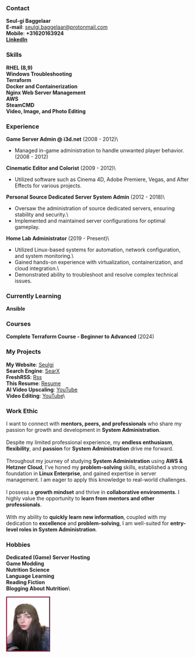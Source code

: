 <div class="container">

<div class="content" markdown="1">

### Contact
**Seul-gi Baggelaar**\
**E-mail**: seulgi.baggelaar@protonmail.com\
**Mobile**: **+31620163924**\
[**LinkedIn**](https://www.linkedin.com/in/seul-gi-baggelaar-4b397a290/)

### Skills
**RHEL (8,9)**\
**Windows Troubleshooting**\
**Terraform**\
**Docker and Containerization**\
**Nginx Web Server Management**\
**AWS**\
**SteamCMD**\
**Video, Image, and Photo Editing**

### Experience


**Game Server Admin @ i3d.net** (2008 - 2012)\
- Managed in-game administration to handle unwanted player behavior. (2008 - 2012)

**Cinematic Editor and Colorist** (2009 - 2012)\
- Utilized software such as Cinema 4D, Adobe Premiere, Vegas, and After Effects for various projects.

**Personal Source Dedicated Server System Admin** (2012 - 2018)\
- Oversaw the administration of source dedicated servers, ensuring stability and security.\
- Implemented and maintained server configurations for optimal gameplay.

**Home Lab Administrator** (2019 - Present)\
- Utilized Linux-based systems for automation, network configuration, and system monitoring.\
- Gained hands-on experience with virtualization, containerization, and cloud integration.\
- Demonstrated ability to troubleshoot and resolve complex technical issues.

### Currently Learning
**Ansible**

### Courses
**Complete Terraform Course - Beginner to Advanced** (2024)

### My Projects
**My Website**: [Seulgi](https://seulgi.zip)\
**Search Engine**: [SearX](https://seulgi.zip/searx)\
**FreshRSS**: [Rss](https://koreanmind.com)\
**This Resume**: [Resume](https://resume.seulgi.zip)\
**AI Video Upscaling**: [YouTube](https://www.youtube.com/@smonster)\
**Video Editing**: [YouTube](https://www.youtube.com/@privacyyyyy)\

### Work Ethic
I want to connect with **mentors, peers, and professionals** who share my passion for growth and development in **System Administration**.\
\
Despite my limited professional experience, my **endless enthusiasm**, **flexibility**, and **passion** for **System Administration** drive me forward.\
\
Throughout my journey of studying **System Administration** using **AWS & Hetzner Cloud**, I’ve honed my **problem-solving** skills, established a strong foundation in **Linux Enterprise**, and gained expertise in server management. I am eager to apply this knowledge to real-world challenges.\
\
I possess a **growth mindset** and thrive in **collaborative environments**. I highly value the opportunity to **learn from mentors and other professionals**.\
\
With my ability to **quickly learn new information**, coupled with my dedication to **excellence** and **problem-solving**, I am well-suited for **entry-level roles in System Administration**.

### Hobbies
**Dedicated (Game) Server Hosting**\
**Game Modding**\
**Nutrition Science**\
**Language Learning**\
**Reading Fiction**\
**Blogging About Nutrition**\

</div>

<div class="image">
<img src="photo_portfolio.png" width="120" height="150">
</div>

</div>

